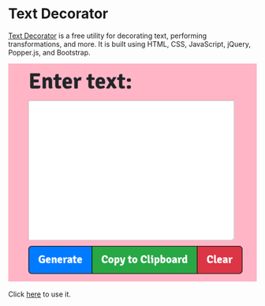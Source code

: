 # Text Decorator

[Text Decorator](https://paramsiddharth.github.io/textdec) is a free utility for decorating text, performing transformations, and more. It is built using HTML, CSS, JavaScript, jQuery, Popper.js, and Bootstrap.

![Sample screenshot](noreq/sample.png)

Click [here](https://paramsiddharth.github.io/textdec) to use it.
